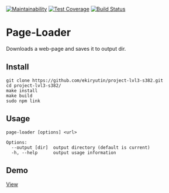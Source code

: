 [![Maintainability](https://api.codeclimate.com/v1/badges/7c9492dc347d52ce86c3/maintainability)](https://codeclimate.com/github/ekiryutin/project-lvl3-s382/maintainability) [![Test Coverage](https://api.codeclimate.com/v1/badges/7c9492dc347d52ce86c3/test_coverage)](https://codeclimate.com/github/ekiryutin/project-lvl3-s382/test_coverage) [![Build Status](https://travis-ci.org/ekiryutin/project-lvl3-s382.svg?branch=master)](https://travis-ci.org/ekiryutin/project-lvl3-s382)

# Page-Loader
Downloads a web-page and saves it to output dir.

## Install
```
git clone https://github.com/ekiryutin/project-lvl3-s382.git
cd project-lvl3-s382/
make install
make build
sudo npm link
```

## Usage

```
page-loader [options] <url>

Options:
  --output [dir]  output directory (default is current)
  -h, --help      output usage information
```

## Demo
[View](https://asciinema.org/a/MO6AriCt48U8LJr3NHRoZFKhm)

